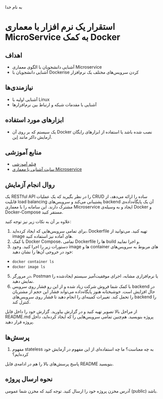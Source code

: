 به نام خدا

# استقرار یک نرم افزار با معماری MicroService به کمک Docker

## اهداف 
- آشنایی دانشجویان با الگوی معماری Microservice
- آشنایی دانشجویان با Dockerise کردن سرویس‌های مختلف یک نرم‌افزار

## نیازمندی‌ها
- آشنایی اولیه با Linux
- آشنایی با مقدمات شبکه و ارتباط‌ بین نرم‌افزار‌ها

## ابزارهای مورد استفاده
- یک سیستم که بر روی آن Docker نصب شده باشد یا استفاده از ابزار‌های رایگان آزمایش داکر مانند [این](https://labs.play-with-docker.com).

## منابع آموزشی
- [فیلم آموزشی](https://aparat.com/v/FQubj)
- [سایت آشنایی با معماری Microservice](https://microservices.io/)

## روال انجام آزمایش
یک RESTful API را در نظر بگیرید که یک عملیات CRUD ساده را ارائه می‌دهد، از قابلیت load balancing پشتیبانی می‌کند و سرویس‌های backend آن یک پایگاه‌داده‌ی مشترک دارند. این سامانه را با معماری Microservice ایجاد و به وسیله‌ی Docker و Docker-Compose مستقر کنید.

علاوه بر آن به نکات زیر نیز توجه کنید:
1. برای تمامی سرویس‌هایی که ایجاد کرده‌اید، Dockerfile تهیه کنید. می‌توانید از image های آماده نیز استفاده کنید.
2. با کمک Docker Compose، تمامی Dockerfile ها را build و اجرا نمایید.
3. دستورات زیر را اجرا کنید. وجودِ image ها و container های مربوط به سرویس‌های خود در خروجی آن‌ها را نشان دهید:
- `docker container ls`
- `docker image ls`
5. در مرورگر، Postman یا نرم‌افزار‌ی مشابه، اجرای موفقیت‌آمیز سیستم ایجاد‌شده را نمایش دهید.
6. با کمک شما فروش شرکت زیاد شده و از این رو فشار روی سرویس backend در حال افزایش است. خوشبختانه هنوز پایگاه‌داده می‌تواند فشار این حجم از مشتریان را تحمل کند. تغییرات کمینه‌ای را انجام دهید تا فشار روی سرویس‌های backend را کنترل کند.

از مراحل بالا تصویر تهیه کنید و در گزارش بیاورید. گزارش خود را داخل فایل README.md پروژه بنویسید. هم‌چنین تمامی سرویس‌هایی را که ایجاد کرده‌اید، داخل پروژه قرار دهید.

## پرسش‌ها
1. مفهوم stateless به چه معناست؟ ما چه استفاده‌ای از این مفهوم در آزمایش خود کرده‌ایم؟

پاسخ پرسش‌های بالا را هم در ادامه‌ی فایل README بنویسید.

## نحوه ارسال پروژه
آدرس مخزن پروژه خود را ارسال کنید. توجه کنید که مخزن شما عمومی (public) باشد.
